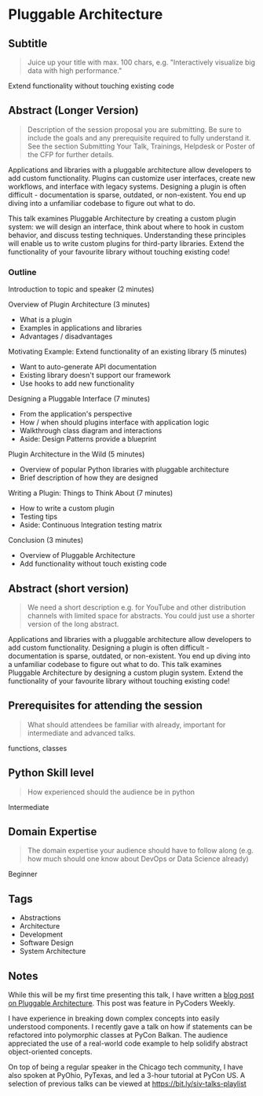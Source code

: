 # Pluggable Architecture

## Subtitle

> Juice up your title with max. 100 chars, e.g. "Interactively visualize big data with high performance."

Extend functionality without touching existing code

## Abstract (Longer Version)

> Description of the session proposal you are submitting. Be sure to include the goals and any prerequisite required to fully understand it. See the section Submitting Your Talk, Trainings, Helpdesk or Poster of the CFP for further details.

Applications and libraries with a pluggable architecture allow developers to add custom functionality. Plugins can customize user interfaces, create new workflows, and interface with legacy systems. Designing a plugin is often difficult - documentation is sparse, outdated, or non-existent. You end up diving into a unfamiliar codebase to figure out what to do.

This talk examines Pluggable Architecture by creating a custom plugin system: we will design an interface, think about where to hook in custom behavior, and discuss testing techniques. Understanding these principles will enable us to write custom plugins for third-party libraries. Extend the functionality of your favourite library without touching existing code!

### Outline

Introduction to topic and speaker (2 minutes)

Overview of Plugin Architecture (3 minutes)
  - What is a plugin
  - Examples in applications and libraries
  - Advantages / disadvantages

Motivating Example: Extend functionality of an existing library (5 minutes)
  - Want to auto-generate API documentation
  - Existing library doesn't support our framework
  - Use hooks to add new functionality

Designing a Pluggable Interface (7 minutes)
  - From the application's perspective
  - How / when should plugins interface with application logic
  - Walkthrough class diagram and interactions
  - Aside: Design Patterns provide a blueprint

Plugin Architecture in the Wild (5 minutes)
  - Overview of popular Python libraries with pluggable architecture
  - Brief description of how they are designed

Writing a Plugin: Things to Think About (7 minutes)
  - How to write a custom plugin
  - Testing tips
  - Aside: Continuous Integration testing matrix

Conclusion (3 minutes)
  - Overview of Pluggable Architecture
  - Add functionality without touch existing code

## Abstract (short version)

> We need a short description e.g. for YouTube and other distribution channels with limited space for abstracts. You could just use a shorter version of the long abstract.

Applications and libraries with a pluggable architecture allow developers to add custom functionality. Designing a plugin is often difficult - documentation is sparse, outdated, or non-existent. You end up diving into a unfamiliar codebase to figure out what to do. This talk examines Pluggable Architecture by designing a custom plugin system. Extend the functionality of your favourite library without touching existing code!

## Prerequisites for attending the session

> What should attendees be familiar with already, important for intermediate and advanced talks.

functions, classes

## Python Skill level

> How experienced should the audience be in python

Intermediate

## Domain Expertise

> The domain expertise your audience should have to follow along (e.g. how much should one know about DevOps or Data Science already)

Beginner

## Tags

- Abstractions
- Architecture
- Development
- Software Design
- System Architecture

## Notes

While this will be my first time presenting this talk, I have written a [blog post on Pluggable Architecture](https://alysivji.github.io/simple-plugin-system.html). This post was feature in PyCoders Weekly.

I have experience in breaking down complex concepts into easily understood components. I recently gave a talk on how if statements can be refactored into polymorphic classes at PyCon Balkan. The audience appreciated the use of a real-world code example to help solidify abstract object-oriented concepts.

On top of being a regular speaker in the Chicago tech community, I have also spoken at PyOhio, PyTexas, and led a 3-hour tutorial at PyCon US. A selection of previous talks can be viewed at https://bit.ly/siv-talks-playlist
